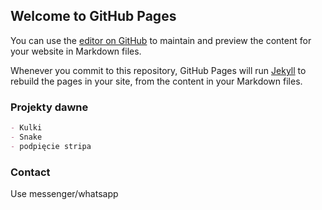## Welcome to GitHub Pages

You can use the [editor on GitHub](https://github.com/MateuszMirecki/MateuszMirecki.github.io/edit/main/index.md) to maintain and preview the content for your website in Markdown files.

Whenever you commit to this repository, GitHub Pages will run [Jekyll](https://jekyllrb.com/) to rebuild the pages in your site, from the content in your Markdown files.

### Projekty dawne


```markdown
- Kulki
- Snake
- podpięcie stripa 

```

### Contact
Use messenger/whatsapp
